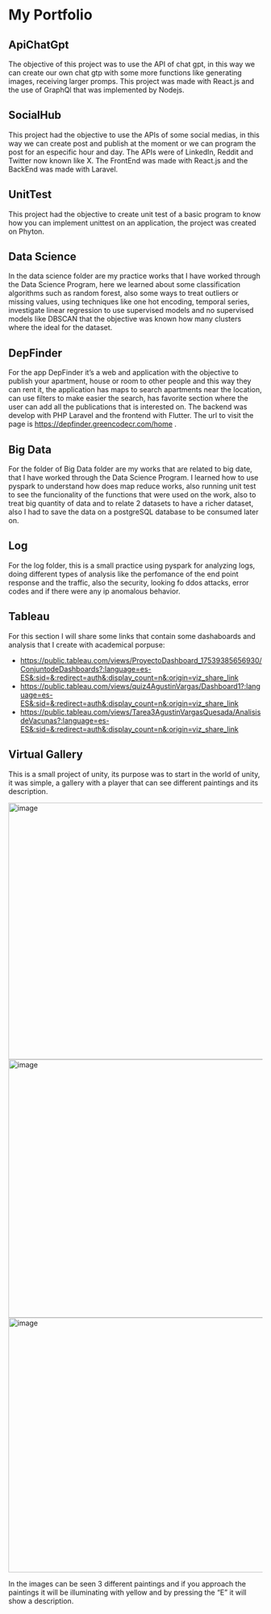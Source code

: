 # My Portfolio


## ApiChatGpt

The objective of this project was to use the API of chat gpt, in this way we can create our own chat gtp with some more functions like generating images, receiving larger promps. This project was made with React.js and the use of GraphQl that was implemented by Nodejs.

## SocialHub

This project had the objective to use the APIs of some social medias, in this way we can create post and publish at the moment or we can program the post for an especific hour and day. The APIs were of LinkedIn, Reddit and Twitter now known like X. The FrontEnd was made with React.js and the BackEnd was made with Laravel.


## UnitTest

This project had the objective to create unit test of a basic program to know how you can implement unittest on an application, the project was created on Phyton.

## Data Science

In the data science folder are my practice works that I have worked through the Data Science Program, here we learned about some classification algorithms such as random forest, also some ways to treat outliers or missing values, using techniques like one hot encoding, temporal series, investigate linear regression to use supervised models and no supervised models like DBSCAN that the objective was known how many clusters where the ideal for the dataset.

## DepFinder

For the app DepFinder it’s a web and application with the objective to publish your apartment, house or room to other people and this way they can rent it, the application has maps to search apartments near the location, can use filters to make easier the search, has favorite section where the user can add all the publications that is interested on. The backend was develop with PHP Laravel and the frontend with Flutter.  The url to visit the page is https://depfinder.greencodecr.com/home .

## Big Data

For the folder of Big Data folder are my works that are related to big date, that I have worked through the Data Science Program. I learned how to use pyspark to understand how does map reduce works, also running unit test to see the funcionality of the functions that were used on the work, also to treat big quantity of data and to relate 2 datasets to have a richer dataset, also I had to save the data on a postgreSQL database to be consumed later on.

## Log

For the log folder, this is a small practice using pyspark for analyzing logs, doing different types of analysis like the perfomance of the end point response and the traffic, also the security, looking fo ddos attacks, error codes and if there were any ip anomalous behavior.

## Tableau

For this section I will share some links that contain some dashaboards and analysis that I create with academical porpuse:
- https://public.tableau.com/views/ProyectoDashboard_17539385656930/ConjuntodeDashboards?:language=es-ES&:sid=&:redirect=auth&:display_count=n&:origin=viz_share_link
- https://public.tableau.com/views/quiz4AgustinVargas/Dashboard1?:language=es-ES&:sid=&:redirect=auth&:display_count=n&:origin=viz_share_link
- https://public.tableau.com/views/Tarea3AgustinVargasQuesada/AnalisisdeVacunas?:language=es-ES&:sid=&:redirect=auth&:display_count=n&:origin=viz_share_link

## Virtual Gallery

This is a small project of unity, its purpose was to start in the world of unity, it was simple, a gallery with a player that can see different paintings and its description.

<img width="903" height="508" alt="image" src="https://github.com/user-attachments/assets/2eb519c8-47c1-4815-80ef-4d41ecc7215d" />

<img width="896" height="511" alt="image" src="https://github.com/user-attachments/assets/7dbd7785-1e5e-490d-80dc-42c4cde46e6b" />

<img width="899" height="504" alt="image" src="https://github.com/user-attachments/assets/a9a6540d-57a2-4133-9a8a-01c2a1023297" />

In the images can be seen 3 different paintings and if you approach the paintings it will be illuminating with yellow and by pressing the “E” it will show a description.

